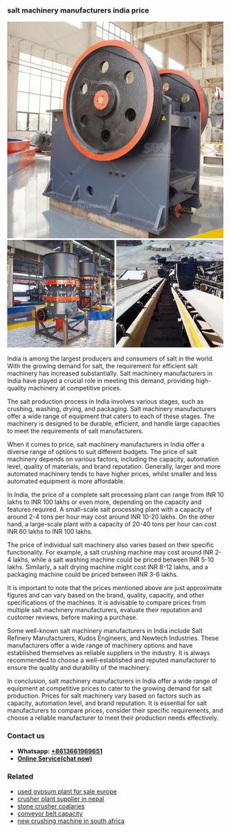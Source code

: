 <h3>salt machinery manufacturers india price</h3><img src='1708587296.jpg' alt=''><p>India is among the largest producers and consumers of salt in the world. With the growing demand for salt, the requirement for efficient salt machinery has increased substantially. Salt machinery manufacturers in India have played a crucial role in meeting this demand, providing high-quality machinery at competitive prices.</p><p>The salt production process in India involves various stages, such as crushing, washing, drying, and packaging. Salt machinery manufacturers offer a wide range of equipment that caters to each of these stages. The machinery is designed to be durable, efficient, and handle large capacities to meet the requirements of salt manufacturers.</p><p>When it comes to price, salt machinery manufacturers in India offer a diverse range of options to suit different budgets. The price of salt machinery depends on various factors, including the capacity, automation level, quality of materials, and brand reputation. Generally, larger and more automated machinery tends to have higher prices, whilst smaller and less automated equipment is more affordable.</p><p>In India, the price of a complete salt processing plant can range from INR 10 lakhs to INR 100 lakhs or even more, depending on the capacity and features required. A small-scale salt processing plant with a capacity of around 2-4 tons per hour may cost around INR 10-20 lakhs. On the other hand, a large-scale plant with a capacity of 20-40 tons per hour can cost INR 60 lakhs to INR 100 lakhs.</p><p>The price of individual salt machinery also varies based on their specific functionality. For example, a salt crushing machine may cost around INR 2-4 lakhs, while a salt washing machine could be priced between INR 5-10 lakhs. Similarly, a salt drying machine might cost INR 8-12 lakhs, and a packaging machine could be priced between INR 3-6 lakhs.</p><p>It is important to note that the prices mentioned above are just approximate figures and can vary based on the brand, quality, capacity, and other specifications of the machines. It is advisable to compare prices from multiple salt machinery manufacturers, evaluate their reputation and customer reviews, before making a purchase.</p><p>Some well-known salt machinery manufacturers in India include Salt Refinery Manufacturers, Kudos Engineers, and Newtech Industries. These manufacturers offer a wide range of machinery options and have established themselves as reliable suppliers in the industry. It is always recommended to choose a well-established and reputed manufacturer to ensure the quality and durability of the machinery.</p><p>In conclusion, salt machinery manufacturers in India offer a wide range of equipment at competitive prices to cater to the growing demand for salt production. Prices for salt machinery vary based on factors such as capacity, automation level, and brand reputation. It is essential for salt manufacturers to compare prices, consider their specific requirements, and choose a reliable manufacturer to meet their production needs effectively.</p><h3>Contact us</h3><ul><li><strong>Whatsapp:&nbsp;<a href="https://wa.me/8613661969651">+8613661969651</a></strong></li><li><a href="https://swt.shibang-china.com/?git&amp;zhl&amp;salt machinery manufacturers india price"><strong>Online Service(chat now)</strong></a></li></ul><h3>Related</h3><ul><li><a href='used gypsum plant for sale europe.md'>used gypsum plant for sale europe</a></li><li><a href='crusher plant supplier in nepal.md'>crusher plant supplier in nepal</a></li><li><a href='stone crusher coalaries.md'>stone crusher coalaries</a></li><li><a href='conveyor belt capacity.md'>conveyor belt capacity</a></li><li><a href='new crushing machine in south africa.md'>new crushing machine in south africa</a></li></ul>